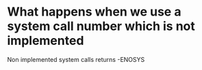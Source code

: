 What happens when we use a system call number which is not implemented
=========================================================================
Non implemented system calls returns -ENOSYS